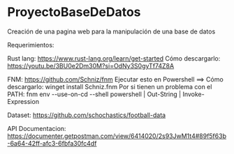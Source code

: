 # ProyectoBaseDeDatos
Creación de una pagina web para la manipulación de una base de datos

Requerimientos:

Rust lang:
  https://www.rust-lang.org/learn/get-started
  Cómo descargarlo: https://youtu.be/3BU0e2Dm30M?si=OdNy3S0gyTf74Z8A

FNM:
  https://github.com/Schniz/fnm
  Ejecutar esto en Powershell ==>
  Cómo descargarlo: winget install Schniz.fnm
  Por si tienen un problema con el PATH: fnm env --use-on-cd --shell powershell | Out-String | Invoke-Expression

Dataset:
https://github.com/schochastics/football-data

API Documentacion:
https://documenter.getpostman.com/view/6414020/2s93JwM1t4#89f5f63b-6a64-42ff-afc3-6fbfa30fc4df

